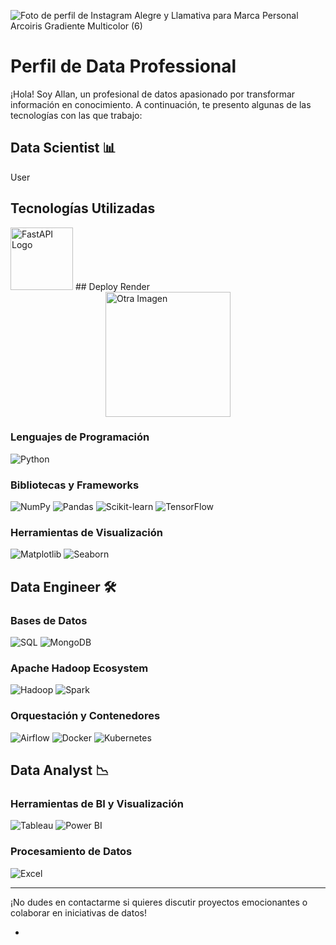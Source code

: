 ![Foto de perfil de Instagram Alegre y Llamativa para Marca Personal Arcoiris Gradiente Multicolor (6)](https://github.com/Karrion1987/Karrion1987/assets/138166529/0a3dab99-f875-4d10-b678-09f9fc4e61e5)


# Perfil de Data Professional

¡Hola! Soy Allan, un profesional de datos apasionado por transformar información en conocimiento. A continuación, te presento algunas de las tecnologías con las que trabajo:

## Data Scientist 📊
User
## Tecnologías Utilizadas

<img src="https://fastapi.tiangolo.com/img/logo-margin/logo-teal.png" alt="FastAPI Logo" width="100">
## Deploy Render
<img style="display: block; margin: auto;" src="https://encrypted-tbn0.gstatic.com/images?q=tbn:ANd9GcRmmwt9y5hqOay_UXXeqd9gdq98AlkUZAux6Q&amp;usqp=CAU" alt="Otra Imagen" width="200">

### Lenguajes de Programación
![Python](https://img.shields.io/badge/Python-3776AB?style=for-the-badge&logo=python&logoColor=white)

### Bibliotecas y Frameworks
![NumPy](https://img.shields.io/badge/NumPy-013243?style=for-the-badge&logo=numpy&logoColor=white)
![Pandas](https://img.shields.io/badge/Pandas-150458?style=for-the-badge&logo=pandas&logoColor=white)
![Scikit-learn](https://img.shields.io/badge/Scikit--learn-F7931E?style=for-the-badge&logo=scikit-learn&logoColor=white)
![TensorFlow](https://img.shields.io/badge/TensorFlow-FF6F00?style=for-the-badge&logo=tensorflow&logoColor=white)

### Herramientas de Visualización
![Matplotlib](https://img.shields.io/badge/Matplotlib-3776AB?style=for-the-badge&logo=matplotlib&logoColor=white)
![Seaborn](https://img.shields.io/badge/Seaborn-013243?style=for-the-badge&logo=seaborn&logoColor=white)

## Data Engineer 🛠️

### Bases de Datos
![SQL](https://img.shields.io/badge/SQL-003366?style=for-the-badge&logo=postgresql&logoColor=white)
![MongoDB](https://img.shields.io/badge/MongoDB-47A248?style=for-the-badge&logo=mongodb&logoColor=white)

### Apache Hadoop Ecosystem
![Hadoop](https://img.shields.io/badge/Apache%20Hadoop-EC3C13?style=for-the-badge&logo=apache&logoColor=white)
![Spark](https://img.shields.io/badge/Apache%20Spark-E25A1C?style=for-the-badge&logo=apache&logoColor=white)

### Orquestación y Contenedores
![Airflow](https://img.shields.io/badge/Apache%20Airflow-007A88?style=for-the-badge&logo=apache-airflow&logoColor=white)
![Docker](https://img.shields.io/badge/Docker-2496ED?style=for-the-badge&logo=docker&logoColor=white)
![Kubernetes](https://img.shields.io/badge/Kubernetes-326CE5?style=for-the-badge&logo=kubernetes&logoColor=white)

## Data Analyst 📉

### Herramientas de BI y Visualización
![Tableau](https://img.shields.io/badge/Tableau-E97627?style=for-the-badge&logo=tableau&logoColor=white)
![Power BI](https://img.shields.io/badge/Power%20BI-F2C811?style=for-the-badge&logo=power-bi&logoColor=white)

### Procesamiento de Datos
![Excel](https://img.shields.io/badge/Microsoft%20Excel-217346?style=for-the-badge&logo=microsoft-excel&logoColor=white)

---

¡No dudes en contactarme si quieres discutir proyectos emocionantes o colaborar en iniciativas de datos!


-  
<!---
Karrion1987/Karrion1987 is a ✨ special ✨ repository because its `README.md` (this file) appears on your GitHub profile.
You can click the Preview link to take a look at your changes.

--->
                                                                                                                      
